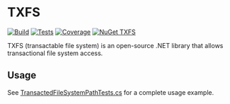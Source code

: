 # TXFS

[![Build](https://img.shields.io/azure-devops/build/cyaspik/DotNet/4.svg)](https://dev.azure.com/cyaspik/DotNet/_build/latest?definitionId=4)
[![Tests](https://img.shields.io/azure-devops/tests/cyaspik/DotNet/4.svg)](https://dev.azure.com/cyaspik/DotNet/_build/latest?definitionId=4)
[![Coverage](https://img.shields.io/azure-devops/coverage/cyaspik/DotNet/4.svg)](https://dev.azure.com/cyaspik/DotNet/_build/latest?definitionId=4)
[![NuGet TXFS](https://img.shields.io/nuget/v/Txfs.svg)](https://www.nuget.org/packages/Txfs/)

TXFS (transactable file system) is an open-source .NET library that allows transactional file system access.

## Usage

See [TransactedFileSystemPathTests.cs](Txfs.Tests/TransactedFileSystemPathTests.cs) for a complete usage example.
